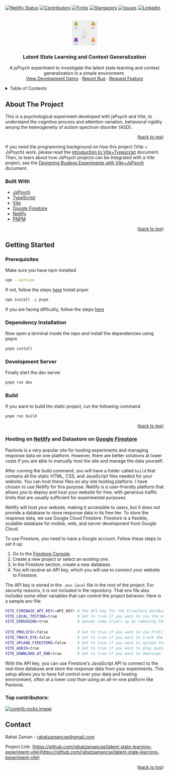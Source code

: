 

<a id="readme-top"></a>

<!-- PROJECT SHIELDS -->
[![Netlify Status][netlify-shield]][netlify-url]
[![Contributors][contributors-shield]][contributors-url]
[![Forks][forks-shield]][forks-url]
[![Stargazers][stars-shield]][stars-url]
[![Issues][issues-shield]][issues-url]
[![LinkedIn][linkedin-shield]][linkedin-url]
<!-- [![MIT License][license-shield]][license-url] -->



<!-- PROJECT LOGO -->
<br />
<div align="center">
  <a href="https://github.com/rahatzamancse/latent-state-learning-experiment-vite">
    <img src="public/images/modal/dragndrop-tutorial.gif" alt="Project Logo" width="80" height="80">
  </a>

<h3 align="center">Latent State Learning and Context Generalization</h3>

  <p align="center">
    A jsPsych experiment to investigate the latent state learning and context generalization in a simple environment. 
    <br />
    <a href="">View Development Demo</a>
    ·
    <a href="https://github.com/rahatzamancse/latent-state-learning-experiment-vite/issues/new?labels=bug&template=bug-report---.md">Report Bug</a>
    ·
    <a href="https://github.com/rahatzamancse/latent-state-learning-experiment-vite/issues/new?labels=enhancement&template=feature-request---.md">Request Feature</a>
  </p>
</div>



<!-- TABLE OF CONTENTS -->
<details>
  <summary>Table of Contents</summary>
  <ol>
    <li>
      <a href="#about-the-project">About The Project</a>
      <ul>
        <li><a href="#built-with">Built With</a></li>
      </ul>
    </li>
    <li>
      <a href="#getting-started">Getting Started</a>
    </li>
    <li><a href="#contact">Contact</a></li>
  </ol>
</details>



<!-- ABOUT THE PROJECT -->
## About The Project

This is a psychological experiment developed with jsPsych and Vite, to understand the cognitive process and attention variation, behavioral rigidity among the heterogeneity of autism spectrum disorder
(ASD).

<p align="right">(<a href="#readme-top">back to top</a>)</p>

If you need the programming background on how this project (Vite + JsPsych) work, please read the [introduction to Vite+Typescript](https://rahatzamancse.netlify.app/posts/intro-to-vite-typescript/) document. Then, to learn about how JsPsych projects can be integrated with a Vite project, see the [Designing Bugless Experiments with Vite+JsPsych](https://rahatzamancse.netlify.app/posts/jspsych-vite-typescript/) document.

### Built With

* [JsPsych](https://www.jspsych.org/v7/)
* [TypeScript](https://www.typescriptlang.org/)
* [Vite](https://vitejs.dev/)
* [Google Firestore](https://firebase.google.com/docs/firestore)
* [Netlify](https://www.netlify.com/)
* [PNPM](https://pnpm.io/)

<p align="right">(<a href="#readme-top">back to top</a>)</p>


<!-- GETTING STARTED -->
## Getting Started

### Prerequisites

Make sure you have npm installed
```sh
npm --version
```
If not, follow the steps [here](https://nodejs.org/en/download/package-manager)
Install pnpm
```sh
npm install -g pnpm
```
If you are facing difficulty, follow the steps [here](https://pnpm.io/installation)

### Dependency Installation
Now open a terminal inside the repo and install the dependencies using pnpm
```sh
pnpm install
```

### Development Server
Finally start the dev server
```sh
pnpm run dev
```

### Build
If you want to build the static project, run the following command
```sh
pnpm run build
```

<p align="right">(<a href="#readme-top">back to top</a>)</p>

### Hosting on [Netlify](https://www.netlify.com/) and Datastore on [Google Firestore](https://cloud.google.com/firestore)

Pavlovia is a very popular site for hosting experiments and managing response data on one platform. However, there are better solutions at lower costs if you are able to manually host the site and manage the data yourself.

After running the build command, you will have a folder called `build` that contains all the static HTML, CSS, and JavaScript files needed for your website. You can host these files on any site hosting platform. I have chosen to use Netlify for this purpose. Netlify is a user-friendly platform that allows you to deploy and host your website for free, with generous traffic limits that are usually sufficient for experimental purposes.

Netlify will host your website, making it accessible to users, but it does not provide a database to store response data in its free tier. To store the response data, we use Google Cloud Firestore. Firestore is a flexible, scalable database for mobile, web, and server development from Google Cloud.

To use Firestore, you need to have a Google account. Follow these steps to set it up:
1. Go to the [Firestore Console](https://console.firebase.google.com/).
2. Create a new project or select an existing one.
3. In the Firestore section, create a new database.
4. You will receive an API key, which you will use to connect your website to Firestore.

The API key is stored in the `.env.local` file in the root of the project. For security reasons, it is not included in the repository. That env file also includes some other variables that can control the project behavior. Here is a sample env file:

```bash
VITE_FIREBASE_API_KEY=<API_KEY> # The API key for the Firestore database
VITE_LOCAL_TESTING=true         # Set to true if you want to run the experiment locally
VITE_DEBUGGING=true             # Speeds some trials up by removing the time constraints, helpful while debugging

VITE_PROLIFIC=false             # Set to true if you want to use Prolific as the participant ID provider, you need to add the id to the src/main.ts file
VITE_TRACK_EYE=false            # Set to true if you want to track the eye movements
VITE_UPLOAD_FIRESTORE=false     # Set to true if you want to upload the response data to Firestore
VITE_AUDIO=true                 # Set to true if you want to play audio files
VITE_DOWNLOAD_AT_END=true       # Set to true if you want to download the response data at the end of the experiment
```

With the API key, you can use Firestore's JavaScript API to connect to the real-time database and store the response data from your experiments. This setup allows you to have full control over your data and hosting environment, often at a lower cost than using an all-in-one platform like Pavlovia.


### Top contributors:

<a href="https://github.com/rahatzamancse/latent-state-learning-experiment-vite/graphs/contributors">
  <img src="https://contrib.rocks/image?repo=rahatzamancse/latent-state-learning-experiment-vite" alt="contrib.rocks image" />
</a>


<!-- CONTACT -->
## Contact

Rahat Zaman - rahatzamancse@gmail.com

Project Link: [https://github.com/rahatzamancse/latent-state-learning-experiment-vite](https://github.com/rahatzamancse/latent-state-learning-experiment-vite)

<p align="right">(<a href="#readme-top">back to top</a>)</p>


<!-- MARKDOWN LINKS & IMAGES -->
<!-- https://www.markdownguide.org/basic-syntax/#reference-style-links -->
[netlify-shield]: https://api.netlify.com/api/v1/badges/7d76e534-072c-47a1-94f2-e7009c3e1ee6/deploy-status
[contributors-shield]: https://img.shields.io/github/contributors/rahatzamancse/latent-state-learning-experiment-vite.svg?style=for-the-badge
[netlify-url]: https://app.netlify.com/sites/latent-state-learning-experiment/deploys
[contributors-url]: https://github.com/rahatzamancse/latent-state-learning-experiment-vite/graphs/contributors
[forks-shield]: https://img.shields.io/github/forks/rahatzamancse/latent-state-learning-experiment-vite.svg?style=for-the-badge
[forks-url]: https://github.com/rahatzamancse/latent-state-learning-experiment-vite/network/members
[stars-shield]: https://img.shields.io/github/stars/rahatzamancse/latent-state-learning-experiment-vite.svg?style=for-the-badge
[stars-url]: https://github.com/rahatzamancse/latent-state-learning-experiment-vite/stargazers
[issues-shield]: https://img.shields.io/github/issues/rahatzamancse/latent-state-learning-experiment-vite.svg?style=for-the-badge
[issues-url]: https://github.com/rahatzamancse/latent-state-learning-experiment-vite/issues
[license-shield]: https://img.shields.io/github/license/rahatzamancse/latent-state-learning-experiment-vite.svg?style=for-the-badge
[license-url]: https://github.com/rahatzamancse/latent-state-learning-experiment-vite/blob/master/LICENSE.txt
[linkedin-shield]: https://img.shields.io/badge/-LinkedIn-black.svg?style=for-the-badge&logo=linkedin&colorB=555
[linkedin-url]: https://linkedin.com/in/rahatzamancse
[product-screenshot]: images/screenshot.png
[Next.js]: https://img.shields.io/badge/next.js-000000?style=for-the-badge&logo=nextdotjs&logoColor=white
[Next-url]: https://nextjs.org/
[React.js]: https://img.shields.io/badge/React-20232A?style=for-the-badge&logo=react&logoColor=61DAFB
[React-url]: https://reactjs.org/
[Vue.js]: https://img.shields.io/badge/Vue.js-35495E?style=for-the-badge&logo=vuedotjs&logoColor=4FC08D
[Vue-url]: https://vuejs.org/
[Angular.io]: https://img.shields.io/badge/Angular-DD0031?style=for-the-badge&logo=angular&logoColor=white
[Angular-url]: https://angular.io/
[Svelte.dev]: https://img.shields.io/badge/Svelte-4A4A55?style=for-the-badge&logo=svelte&logoColor=FF3E00
[Svelte-url]: https://svelte.dev/
[Laravel.com]: https://img.shields.io/badge/Laravel-FF2D20?style=for-the-badge&logo=laravel&logoColor=white
[Laravel-url]: https://laravel.com
[Bootstrap.com]: https://img.shields.io/badge/Bootstrap-563D7C?style=for-the-badge&logo=bootstrap&logoColor=white
[Bootstrap-url]: https://getbootstrap.com
[JQuery.com]: https://img.shields.io/badge/jQuery-0769AD?style=for-the-badge&logo=jquery&logoColor=white
[JQuery-url]: https://jquery.com 